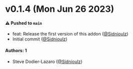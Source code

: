 # v0.1.4 (Mon Jun 26 2023)

#### ⚠️ Pushed to `main`

- feat: Release the first version of this addon ([@Sidnioulz](https://github.com/Sidnioulz))
- Initial commit ([@Sidnioulz](https://github.com/Sidnioulz))

#### Authors: 1

- Steve Dodier-Lazaro ([@Sidnioulz](https://github.com/Sidnioulz))
